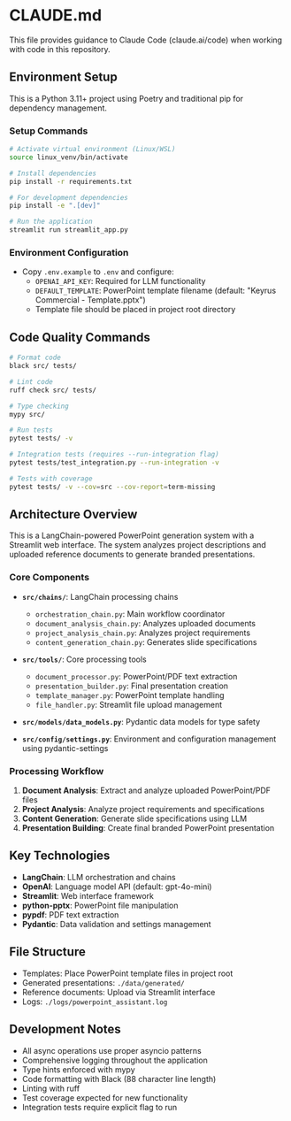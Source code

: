 # CLAUDE.md

This file provides guidance to Claude Code (claude.ai/code) when working with code in this repository.

## Environment Setup

This is a Python 3.11+ project using Poetry and traditional pip for dependency management.

### Setup Commands
```bash
# Activate virtual environment (Linux/WSL)
source linux_venv/bin/activate

# Install dependencies
pip install -r requirements.txt

# For development dependencies
pip install -e ".[dev]"

# Run the application
streamlit run streamlit_app.py
```

### Environment Configuration
- Copy `.env.example` to `.env` and configure:
  - `OPENAI_API_KEY`: Required for LLM functionality
  - `DEFAULT_TEMPLATE`: PowerPoint template filename (default: "Keyrus Commercial - Template.pptx")
  - Template file should be placed in project root directory

## Code Quality Commands

```bash
# Format code
black src/ tests/

# Lint code
ruff check src/ tests/

# Type checking
mypy src/

# Run tests
pytest tests/ -v

# Integration tests (requires --run-integration flag)
pytest tests/test_integration.py --run-integration -v

# Tests with coverage
pytest tests/ -v --cov=src --cov-report=term-missing
```

## Architecture Overview

This is a LangChain-powered PowerPoint generation system with a Streamlit web interface. The system analyzes project descriptions and uploaded reference documents to generate branded presentations.

### Core Components

- **`src/chains/`**: LangChain processing chains
  - `orchestration_chain.py`: Main workflow coordinator
  - `document_analysis_chain.py`: Analyzes uploaded documents  
  - `project_analysis_chain.py`: Analyzes project requirements
  - `content_generation_chain.py`: Generates slide specifications

- **`src/tools/`**: Core processing tools
  - `document_processor.py`: PowerPoint/PDF text extraction
  - `presentation_builder.py`: Final presentation creation
  - `template_manager.py`: PowerPoint template handling
  - `file_handler.py`: Streamlit file upload management

- **`src/models/data_models.py`**: Pydantic data models for type safety
- **`src/config/settings.py`**: Environment and configuration management using pydantic-settings

### Processing Workflow

1. **Document Analysis**: Extract and analyze uploaded PowerPoint/PDF files
2. **Project Analysis**: Analyze project requirements and specifications  
3. **Content Generation**: Generate slide specifications using LLM
4. **Presentation Building**: Create final branded PowerPoint presentation

## Key Technologies

- **LangChain**: LLM orchestration and chains
- **OpenAI**: Language model API (default: gpt-4o-mini)
- **Streamlit**: Web interface framework
- **python-pptx**: PowerPoint file manipulation
- **pypdf**: PDF text extraction
- **Pydantic**: Data validation and settings management

## File Structure

- Templates: Place PowerPoint template files in project root
- Generated presentations: `./data/generated/`
- Reference documents: Upload via Streamlit interface
- Logs: `./logs/powerpoint_assistant.log`

## Development Notes

- All async operations use proper asyncio patterns
- Comprehensive logging throughout the application
- Type hints enforced with mypy
- Code formatting with Black (88 character line length)
- Linting with ruff
- Test coverage expected for new functionality
- Integration tests require explicit flag to run